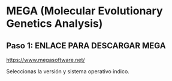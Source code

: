
# MEGA (Molecular Evolutionary Genetics Analysis)

## Paso 1: ENLACE PARA DESCARGAR MEGA
https://www.megasoftware.net/

Seleccionas la versión y sistema operativo indico.




